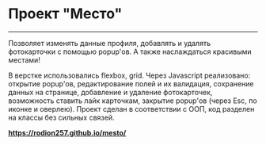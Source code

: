 # Проект "Место"
------------------

Позволяет изменять данные профиля, добавлять и удалять фотокарточки с помощью popup'ов. А также наслаждаться красивыми местами!

В верстке использовались flexbox, grid.
Через Javascript реализовано: открытие popup'ов, редактирование полей и их валидация, сохранение данных на странице, добавление и удаление фотокарточек, возможность ставить лайк карточкам, закрытие popup'ов (через Esc, по иконке и оверлею).
Проект сделан в соответствии с ООП, код разделен на классы без сильных связей.

**https://rodion257.github.io/mesto/**